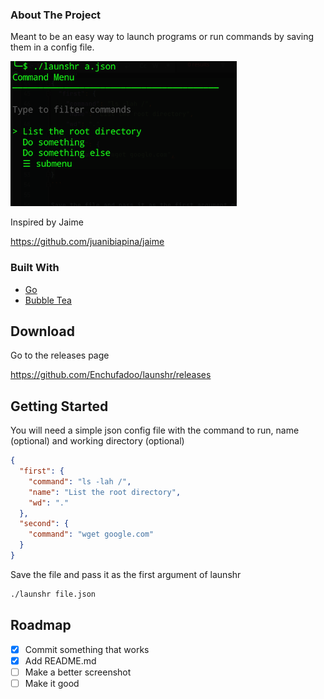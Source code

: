 <div id="top"></div>

### About The Project

Meant to be an easy way to launch programs or run commands by saving them in a config file.

[![Product Name Screen Shot][product-screenshot]](https://example.com)

Inspired by Jaime

https://github.com/juanibiapina/jaime

### Built With

* [Go](https://go.dev/)
* [Bubble Tea](https://github.com/charmbracelet/bubbletea)

## Download

Go to the releases page

https://github.com/Enchufadoo/launshr/releases

## Getting Started

You will need a simple json config file with the command to run, name (optional) and working directory (optional)

```json
{
  "first": {
    "command": "ls -lah /",
    "name": "List the root directory",
    "wd": "."
  },
  "second": {
    "command": "wget google.com"
  }
}
```

Save the file and pass it as the first argument of launshr

```bash
./launshr file.json
```

## Roadmap

- [x] Commit something that works
- [x] Add README.md
- [ ] Make a better screenshot
- [ ] Make it good

[product-screenshot]: images/screenshot.png
